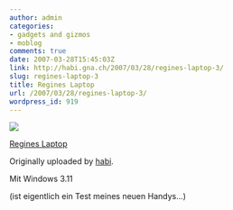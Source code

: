 ```yaml
---
author: admin
categories:
- gadgets and gizmos
- moblog
comments: true
date: 2007-03-28T15:45:03Z
link: http://habi.gna.ch/2007/03/28/regines-laptop-3/
slug: regines-laptop-3
title: Regines Laptop
url: /2007/03/28/regines-laptop-3/
wordpress_id: 919
---
```


[![](http://farm1.static.flickr.com/167/437648376_313bc5096d_m.jpg)](http://www.flickr.com/photos/habi/437648376/)
   

 
  [Regines Laptop](http://www.flickr.com/photos/habi/437648376/)
    

  Originally uploaded by [habi](http://www.flickr.com/people/habi/).
 



Mit Windows 3.11  

  

(ist eigentlich ein Test meines neuen Handys...)
  

